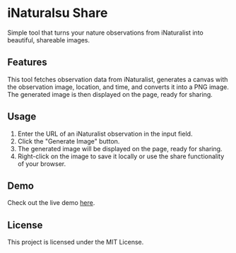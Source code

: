 # iNaturalsu Share
Simple tool that turns your nature observations from iNaturalist into beautiful, shareable images.

## Features
This tool fetches observation data from iNaturalist, generates a canvas with the observation image, location, and time, and converts it into a PNG image. The generated image is then displayed on the page, ready for sharing.

## Usage
1. Enter the URL of an iNaturalist observation in the input field.
2. Click the "Generate Image" button.
3. The generated image will be displayed on the page, ready for sharing.
4. Right-click on the image to save it locally or use the share functionality of your browser.

## Demo
Check out the live demo [here](https://apspace.github.io/iNaturalist-Share/).

## License
This project is licensed under the MIT License.
